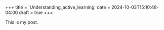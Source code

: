 +++
title = 'Understanding_active_learning'
date = 2024-10-03T15:10:48-04:00
draft = true
+++

This is my post.